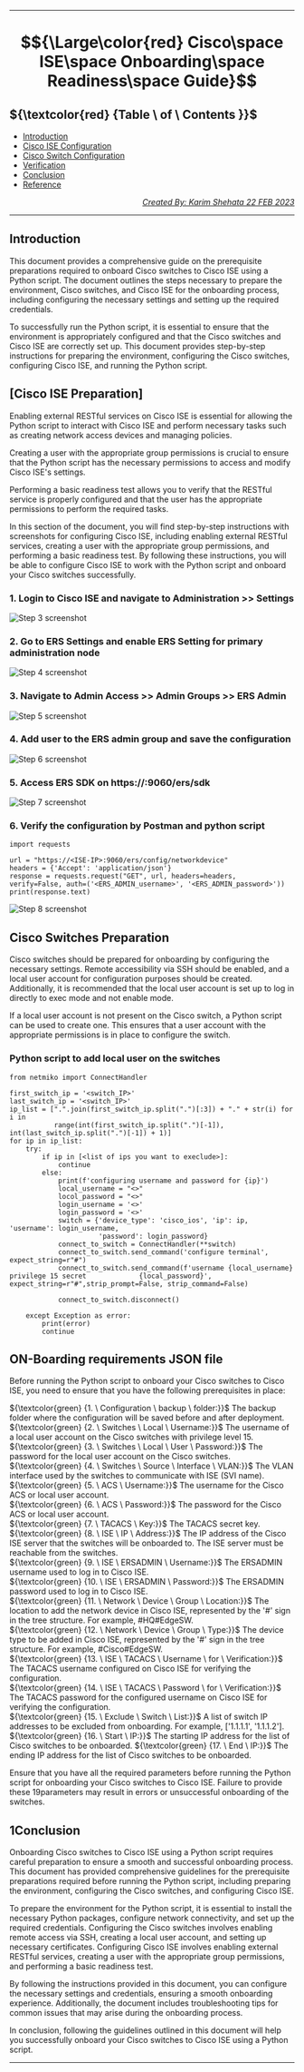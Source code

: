 ***
# $${\Large\color{red} Cisco\space ISE\space Onboarding\space Readiness\space Guide}$$
## ${\textcolor{red} {Table \ of \ Contents \}}$
- [Introduction](#device-tacacs-administration)
- [Cisco ISE Configuration](#cisco-ise-configuration)
- [Cisco Switch Configuration](#cisco-switch-configuration)
- [Verification](#verification)
- [Conclusion](#conclusion)
- [Reference](#reference)

<div align="right">
<a href="https://www.linkedin.com/in/karim-shehata-74b15b178/"> 
 <em>Created By: Karim Shehata 22 FEB 2023</em>
</a> 
</div>

***

## Introduction
This document provides a comprehensive guide on the prerequisite preparations required to onboard Cisco switches to Cisco ISE using a Python script. The document outlines the steps necessary to prepare the environment, Cisco switches, and Cisco ISE for the onboarding process, including configuring the necessary settings and setting up the required credentials.

To successfully run the Python script, it is essential to ensure that the environment is appropriately configured and that the Cisco switches and Cisco ISE are correctly set up. This document provides step-by-step instructions for preparing the environment, configuring the Cisco switches, configuring Cisco ISE, and running the Python script.


## [Cisco ISE Preparation]
Enabling external RESTful services on Cisco ISE is essential for allowing the Python script to interact with Cisco ISE and perform necessary tasks such as creating network access devices and managing policies.

Creating a user with the appropriate group permissions is crucial to ensure that the Python script has the necessary permissions to access and modify Cisco ISE's settings.

Performing a basic readiness test allows you to verify that the RESTful service is properly configured and that the user has the appropriate permissions to perform the required tasks.

In this section of the document, you will find step-by-step instructions with screenshots for configuring Cisco ISE, including enabling external RESTful services, creating a user with the appropriate group permissions, and performing a basic readiness test. By following these instructions, you will be able to configure Cisco ISE to work with the Python script and onboard your Cisco switches successfully.


### 1. Login to Cisco ISE and navigate to Administration >> Settings

![Step 3 screenshot](https://images.tango.us/workflows/875f1bff-2400-482c-8055-8a6bc3ee3d9f/steps/52123f06-c2de-4f51-acc4-965597a30789/b8ff98c2-df45-4be6-8b3c-f52ec3e6adf8.png?crop=focalpoint&fit=crop&fp-x=0.5000&fp-y=0.5000&w=1200&blend-align=bottom&blend-mode=normal&blend-x=800&blend64=aHR0cHM6Ly9pbWFnZXMudGFuZ28udXMvc3RhdGljL21hZGUtd2l0aC10YW5nby13YXRlcm1hcmsucG5n)


### 2. Go to ERS Settings and enable ERS Setting for primary administration node

![Step 4 screenshot](https://images.tango.us/workflows/875f1bff-2400-482c-8055-8a6bc3ee3d9f/steps/c5b6936d-8a00-432a-90e0-9ceb0ad9b331/1541214c-9f9b-4f47-964d-115f62d668e5.png?crop=focalpoint&fit=crop&fp-x=0.5000&fp-y=0.5000&w=1200&blend-align=bottom&blend-mode=normal&blend-x=800&blend64=aHR0cHM6Ly9pbWFnZXMudGFuZ28udXMvc3RhdGljL21hZGUtd2l0aC10YW5nby13YXRlcm1hcmsucG5n)


### 3. Navigate to Admin Access >> Admin Groups >> ERS Admin

![Step 5 screenshot](https://images.tango.us/workflows/875f1bff-2400-482c-8055-8a6bc3ee3d9f/steps/08702983-c861-4ea2-bde5-1aaa4fefddab/4fe81084-4faf-4a36-9935-21c7adcf2756.png?crop=focalpoint&fit=crop&fp-x=0.5000&fp-y=0.5000&w=1200&blend-align=bottom&blend-mode=normal&blend-x=800&blend64=aHR0cHM6Ly9pbWFnZXMudGFuZ28udXMvc3RhdGljL21hZGUtd2l0aC10YW5nby13YXRlcm1hcmsucG5n)


### 4. Add user to the ERS admin group and save the configuration

![Step 6 screenshot](https://images.tango.us/workflows/875f1bff-2400-482c-8055-8a6bc3ee3d9f/steps/baebbba0-c6e8-456c-bf84-51e6930506ea/568c6a46-a3a3-472f-90fe-d7bb6807f5ea.png?crop=focalpoint&fit=crop&fp-x=0.5000&fp-y=0.5000&w=1200&blend-align=bottom&blend-mode=normal&blend-x=800&blend64=aHR0cHM6Ly9pbWFnZXMudGFuZ28udXMvc3RhdGljL21hZGUtd2l0aC10YW5nby13YXRlcm1hcmsucG5n)


### 5. Access ERS SDK on https://<ISE-IP>:9060/ers/sdk

![Step 7 screenshot](https://images.tango.us/workflows/875f1bff-2400-482c-8055-8a6bc3ee3d9f/steps/7fc120ec-3520-4e3e-bb20-5f0cb99901ce/1e4c6a5d-ee71-47df-90c5-d0e9c31715df.png?crop=focalpoint&fit=crop&fp-x=0.5000&fp-y=0.5000&w=1200&blend-align=bottom&blend-mode=normal&blend-x=800&blend64=aHR0cHM6Ly9pbWFnZXMudGFuZ28udXMvc3RhdGljL21hZGUtd2l0aC10YW5nby13YXRlcm1hcmsucG5n)


### 6. Verify the configuration by Postman and python script
```
import requests

url = "https://<ISE-IP>:9060/ers/config/networkdevice"
headers = {'Accept': 'application/json'}
response = requests.request("GET", url, headers=headers,  verify=False, auth=('<ERS_ADMIN_username>', '<ERS_ADMIN_password>'))
print(response.text)
```
![Step 8 screenshot](https://images.tango.us/workflows/875f1bff-2400-482c-8055-8a6bc3ee3d9f/steps/720ec1d8-6083-4485-947f-cc692e5ae231/72186a46-e6b6-4714-8256-6394b246d081.png?crop=focalpoint&fit=crop&fp-x=0.5000&fp-y=0.5000&w=1200&blend-align=bottom&blend-mode=normal&blend-x=800&blend64=aHR0cHM6Ly9pbWFnZXMudGFuZ28udXMvc3RhdGljL21hZGUtd2l0aC10YW5nby13YXRlcm1hcmsucG5n)


## Cisco Switches Preparation
Cisco switches should be prepared for onboarding by configuring the necessary settings. Remote accessibility via SSH should be enabled, and a local user account for configuration purposes should be created. Additionally, it is recommended that the local user account is set up to log in directly to exec mode and not enable mode.

If a local user account is not present on the Cisco switch, a Python script can be used to create one. This ensures that a user account with the appropriate permissions is in place to configure the switch.


###  Python script to add local user on the switches
```
from netmiko import ConnectHandler

first_switch_ip = '<switch_IP>'
last_switch_ip = '<switch_IP>'
ip_list = [".".join(first_switch_ip.split(".")[:3]) + "." + str(i) for i in
           range(int(first_switch_ip.split(".")[-1]), int(last_switch_ip.split(".")[-1]) + 1)]
for ip in ip_list:
    try:
        if ip in [<list of ips you want to execlude>]:
            continue
        else:
            print(f'configuring username and password for {ip}')
            local_username = "<>"
            locol_password = "<>"
            login_username = '<>'
            login_password = '<>'
            switch = {'device_type': 'cisco_ios', 'ip': ip, 'username': login_username,
                      'password': login_password}
            connect_to_switch = ConnectHandler(**switch)
            connect_to_switch.send_command('configure terminal', expect_string=r"#")
            connect_to_switch.send_command(f'username {local_username} privilege 15 secret             {local_password}', expect_string=r"#",strip_prompt=False, strip_command=False)
           
            connect_to_switch.disconnect()
            
    except Exception as error:
        print(error)
        continue
```


## ON-Boarding requirements JSON file 

Before running the Python script to onboard your Cisco switches to Cisco ISE, you need to ensure that you have the following prerequisites in place:

${\textcolor{green} {1. \ Configuration \ backup \ folder:}}$ The backup folder where the configuration will be saved before and after deployment.  
${\textcolor{green} {2. \ Switches \ Local \ Username:}}$ The username of a local user account on the Cisco switches with privilege level 15.  
${\textcolor{green} {3. \ Switches \ Local \ User \ Password:}}$ The password for the local user account on the Cisco switches.  
${\textcolor{green} {4. \ Switches \ Source \ Interface \ VLAN:}}$ The VLAN interface used by the switches to communicate with ISE (SVI name).    
${\textcolor{green} {5. \ ACS \ Username:}}$ The username for the Cisco ACS or local user account.  
${\textcolor{green} {6. \ ACS \ Password:}}$ The password for the Cisco ACS or local user account.  
${\textcolor{green} {7. \ TACACS \ Key:}}$ The TACACS secret key.  
${\textcolor{green} {8. \ ISE \ IP \ Address:}}$ The IP address of the Cisco ISE server that the switches will be onboarded to. The ISE server must be reachable from the switches.  
${\textcolor{green} {9. \ ISE \ ERSADMIN \ Username:}}$ The ERSADMIN username used to log in to Cisco ISE.  
${\textcolor{green} {10. \ ISE \ ERSADMIN \ Password:}}$ The ERSADMIN password used to log in to Cisco ISE.  
${\textcolor{green} {11. \ Network \ Device \ Group \ Location:}}$ The location to add the network device in Cisco ISE, represented by the '#' sign in the tree structure. For example, #HQ#EdgeSW.  
${\textcolor{green} {12. \ Network \ Device \ Group \ Type:}}$ The device type to be added in Cisco ISE, represented by the '#' sign in the tree structure. For example, #Cisco#EdgeSW.  
${\textcolor{green} {13. \ ISE \ TACACS \ Username \ for \ Verification:}}$ The TACACS username configured on Cisco ISE for verifying the configuration.  
${\textcolor{green} {14. \ ISE \ TACACS \ Password \ for \ Verification:}}$ The TACACS password for the configured username on Cisco ISE for verifying the configuration.  
${\textcolor{green} {15. \ Exclude \ Switch \ List:}}$ A list of switch IP addresses to be excluded from onboarding. For example, ['1.1.1.1', '1.1.1.2'].
${\textcolor{green} {16. \ Start \ IP:}}$ The starting IP address for the list of Cisco switches to be onboarded.
${\textcolor{green} {17. \ End \ IP:}}$ The ending IP address for the list of Cisco switches to be onboarded.

Ensure that you have all the required parameters before running the Python script for onboarding your Cisco switches to Cisco ISE. Failure to provide these 19parameters may result in errors or unsuccessful onboarding of the switches.


## 1Conclusion

Onboarding Cisco switches to Cisco ISE using a Python script requires careful preparation to ensure a smooth and successful onboarding process. This document has provided comprehensive guidelines for the prerequisite preparations required before running the Python script, including preparing the environment, configuring the Cisco switches, and configuring Cisco ISE.

To prepare the environment for the Python script, it is essential to install the necessary Python packages, configure network connectivity, and set up the required credentials. Configuring the Cisco switches involves enabling remote access via SSH, creating a local user account, and setting up necessary certificates. Configuring Cisco ISE involves enabling external RESTful services, creating a user with the appropriate group permissions, and performing a basic readiness test.

By following the instructions provided in this document, you can configure the necessary settings and credentials, ensuring a smooth onboarding experience. Additionally, the document includes troubleshooting tips for common issues that may arise during the onboarding process.

In conclusion, following the guidelines outlined in this document will help you successfully onboard your Cisco switches to Cisco ISE using a Python script.


***
